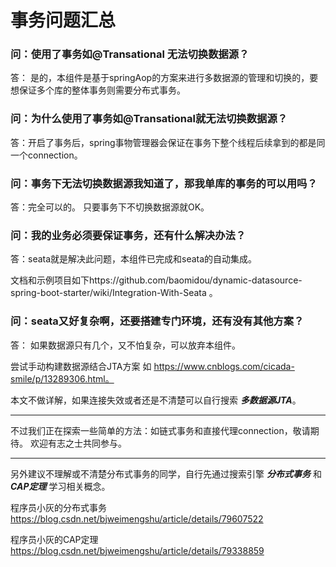 # 事务问题汇总

### 问：使用了事务如@Transational 无法切换数据源？ 

答： 是的，本组件是基于springAop的方案来进行多数据源的管理和切换的，要想保证多个库的整体事务则需要分布式事务。


### 问：为什么使用了事务如@Transational就无法切换数据源？

答：开启了事务后，spring事物管理器会保证在事务下整个线程后续拿到的都是同一个connection。


### 问：事务下无法切换数据源我知道了，那我单库的事务的可以用吗？

答：完全可以的。 只要事务下不切换数据源就OK。


### 问：我的业务必须要保证事务，还有什么解决办法？

答：seata就是解决此问题，本组件已完成和seata的自动集成。

文档和示例项目如下https://github.com/baomidou/dynamic-datasource-spring-boot-starter/wiki/Integration-With-Seata 。


### 问：seata又好复杂啊，还要搭建专门环境，还有没有其他方案？

答： 如果数据源只有几个，又不怕复杂，可以放弃本组件。

尝试手动构建数据源结合JTA方案 如 https://www.cnblogs.com/cicada-smile/p/13289306.html。

本文不做详解，如果连接失效或者还是不清楚可以自行搜索 ***多数据源JTA***。

---

不过我们正在探索一些简单的方法：如链式事务和直接代理connection，敬请期待。 欢迎有志之士共同参与。

---

另外建议不理解或不清楚分布式事务的同学，自行先通过搜索引擎 ***分布式事务*** 和 ***CAP定理*** 学习相关概念。

程序员小灰的分布式事务 <https://blog.csdn.net/bjweimengshu/article/details/79607522>

程序员小灰的CAP定理 <https://blog.csdn.net/bjweimengshu/article/details/79338859>